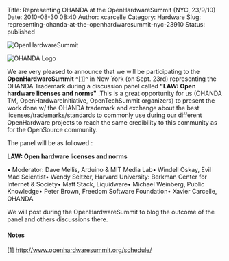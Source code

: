 Title: Representing OHANDA at the OpenHardwareSummit (NYC, 23/9/10)
Date: 2010-08-30 08:40
Author: xcarcelle
Category: Hardware
Slug: representing-ohanda-at-the-openhardwaresummit-nyc-23910
Status: published

![OpenHardwareSummit](/public/.OHS_site_logo_m.jpg "OpenHardwareSummit, août 2010")

![OHANDA Logo](/public/.OHANDA_Logo_m.jpg "OHANDA Logo, août 2010")

We are very pleased to announce that we will be participating to the
**OpenHardwareSummit** ^\[<span
id="rev-pnote-33-1">[1](#pnote-33-1)</span>\]^ in New York (on Sept.
23rd) representing the OHANDA Trademark during a discussion panel called
**"LAW: Open hardware licenses and norms"** .This is a great opportunity
for us (OHANDA TM, OpenHardwareInitiative, OpenTechSummit organizers) to
present the work done w/ the OHANDA trademark and exchange about the
best licenses/trademarks/standards to commonly use during our different
OpenHardware projects to reach the same credibility to this community as
for the OpenSource community.

The panel will be as followed :

**LAW: Open hardware licenses and norms**

• Moderator: Dave Mellis, Arduino & MIT Media Lab• Windell Oskay, Evil
Mad Scientist• Wendy Seltzer, Harvard University: Berkman Center for
Internet & Society• Matt Stack, Liquidware• Michael Weinberg, Public
Knowledge• Peter Brown, Freedom Software Foundation• Xavier Carcelle,
OHANDA

We will post during the OpenHardwareSummit to blog the outcome of the
panel and others discussions there.

<div class="footnotes">

#### Notes

\[<span id="pnote-33-1">[1](#rev-pnote-33-1)</span>\]
http://www.openhardwaresummit.org/schedule/

</div>

</p>

